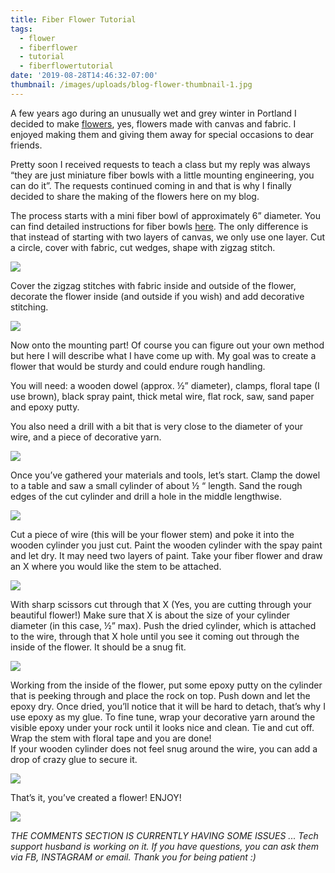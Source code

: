 ```yaml
---
title: Fiber Flower Tutorial
tags:
  - flower
  - fiberflower
  - tutorial
  - fiberflowertutorial
date: '2019-08-28T14:46:32-07:00'
thumbnail: /images/uploads/blog-flower-thumbnail-1.jpg
---
```

A few years ago during an unusually wet and grey winter in Portland I decided to make [flowers](https://www.hildemorin.com/galleries/flowers/), yes, flowers made with canvas and fabric.
I enjoyed making them and giving them away for special occasions to dear friends.  

Pretty soon I received requests to teach a class but my reply was always “they are just miniature fiber bowls with a little mounting engineering, you can do it”.  The requests continued coming in and that is why I finally decided to share the making of the flowers here on my blog.  

The process starts with a mini fiber bowl of approximately 6” diameter. You can find detailed instructions for fiber bowls [here](https://www.hildemorin.com/tags/fiberbowltutorial/).  The only difference is that instead of starting with two layers of canvas, we only use one layer.  Cut a circle, cover with fabric, cut wedges, shape with zigzag stitch.

<img class="img-responsive" src="/images/uploads/blog-flowers-tutorial-1.jpg">

Cover the zigzag stitches with fabric inside and outside of the flower, decorate the flower inside (and outside if you wish) and add decorative stitching.

<img class="img-responsive" src="/images/uploads/blog-flowers-tutorial-2.jpg">

Now onto the mounting part! Of course you can figure out your own method but here I will describe what I have come up with.  My goal was to create a flower that would be sturdy and could endure rough handling.

You will need:
a wooden dowel (approx. ½” diameter),
clamps,
floral tape (I use brown),
black spray paint,
thick metal wire,
flat rock,
saw,
sand paper and
epoxy putty.

You also need a drill with a bit that is very close to the diameter of your wire, and a piece of decorative yarn.

<img class="img-responsive" src="/images/uploads/blog-flowers-tutorial-3.jpg">

Once you’ve gathered your materials and tools, let’s start. Clamp the dowel to a table and saw a small cylinder of about ½ “ length.  Sand the rough edges of the cut cylinder and drill a hole in the middle lengthwise.

<img class="img-responsive" src="/images/uploads/blog-flowers-tutorial-4.jpg">

Cut a piece of wire (this will be your flower stem) and poke it into the wooden cylinder you just cut.  Paint the wooden cylinder with the spay paint and let dry.  It may need two layers of paint.  Take your fiber flower and draw an X where you would like the stem to be attached.  

<img class="img-responsive" src="/images/uploads/blog-flowers-tutorial-5.jpg">

With sharp scissors cut through that X (Yes, you are cutting through your beautiful flower!) Make sure that X is about the size of your cylinder diameter (in this case, ½” max).  Push the dried cylinder, which is attached to the wire, through that X hole until you see it coming out through the inside of the flower.  It should be a snug fit.

<img class="img-responsive" src="/images/uploads/blog-flowers-tutorial-6.jpg">

Working from the inside of the flower, put some epoxy putty on the cylinder that is peeking through and place the rock on top.  Push down and let the epoxy dry.  Once dried, you’ll notice that it will be hard to detach, that’s why I use epoxy as my glue.  To fine tune, wrap your decorative yarn around the visible epoxy under your rock until it looks nice and clean.  Tie and cut off.  Wrap the stem with floral tape and you are done!\
If your wooden cylinder  does not feel snug around the wire, you can add a drop of crazy glue to secure it.

<img class="img-responsive" src="/images/uploads/blog-flowers-tutorial-7.jpg">

That’s it, you’ve created a flower!
ENJOY!

<img class="img-responsive" src="/images/uploads/blog-flowers-tutorial-8.jpg">

_THE COMMENTS SECTION IS CURRENTLY HAVING SOME ISSUES ... Tech support husband is working on it.  If you have questions, you can ask them via FB, INSTAGRAM or email.  Thank you for being patient :)_
